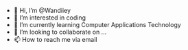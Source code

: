- 👋 Hi, I’m @Wandiiey
- 👀 I’m interested in coding
- 🌱 I’m currently learning Computer Applications Technology
- 💞️ I’m looking to collaborate on ...
- 📫 How to reach me via email

<!---
Wandiiey/Wandiiey is a ✨ special ✨ repository because its `README.md` (this file) appears on your GitHub profile.
You can click the Preview link to take a look at your changes.
--->
